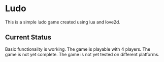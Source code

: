 # Ludo

This is a simple ludo game created using lua and love2d.

## Current Status

Basic functionality is working. The game is playable with 4 players. The game is not yet complete. The game is not yet tested on different platforms.
